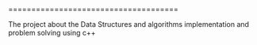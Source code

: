 
=====================================

The project about the Data Structures and algorithms implementation and problem solving using c++

